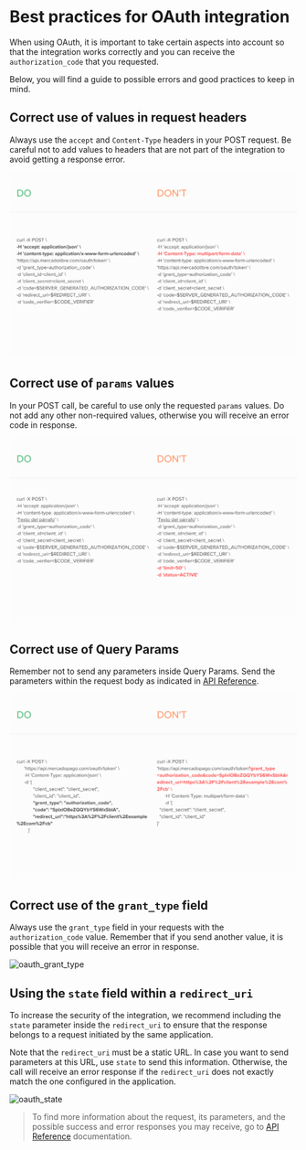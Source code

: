 # Best practices for OAuth integration

When using OAuth, it is important to take certain aspects into account so that the integration works correctly and you can receive the `authorization_code` that you requested.

Below, you will find a guide to possible errors and good practices to keep in mind.

## Correct use of values in request headers

Always use the `accept` and `Content-Type` headers in your POST request. Be careful not to add values to headers that are not part of the integration to avoid getting a response error.

![oauth_header](/images/oauth/oauth_header.png)

## Correct use of `params` values

In your POST call, be careful to use only the requested `params` values. Do not add any other non-required values, otherwise you will receive an error code in response.

![oauth_params](/images/oauth/oauth-1.png)


## Correct use of Query Params

Remember not to send any parameters inside Query Params. Send the parameters within the request body as indicated in [API Reference](/developers/en/reference/oauth/_oauth_token/post).

![oauth_queryparams](/images/oauth/oauth_queryparams.png)

## Correct use of the `grant_type` field

Always use the `grant_type` field in your requests with the `authorization_code` value. Remember that if you send another value, it is possible that you will receive an error in response.

![oauth_grant_type](/image/oauth/oauth_granttype_v2.png)

## Using the `state` field within a `redirect_uri`

To increase the security of the integration, we recommend including the `state` parameter inside the `redirect_uri` to ensure that the response belongs to a request initiated by the same application.

Note that the `redirect_uri` must be a static URL. In case you want to send parameters at this URL, use `state` to send this information. Otherwise, the call will receive an error response if the `redirect_uri` does not exactly match the one configured in the application.

![oauth_state](/image/oauth/oauth_state_v3.png)

> To find more information about the request, its parameters, and the possible success and error responses you may receive, go to [API Reference](/developers/en/reference/oauth/_oauth_token/post) documentation.

